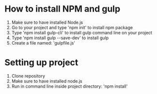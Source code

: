# How to install NPM and gulp
1. Make sure to have installed Node.js
2. Go to your project and type 'npm init' to install npm package
3. Type 'npm install gulp-cli' to install gulp command line on your project
4. Type 'npm install gulp --save-dev' to install gulp 
5. Create a file named: 'gulpfile.js'

# Setting up project
1. Clone repository
2. Make sure to have installed node.js
3. Run in command line inside project directory: 'npm install'
